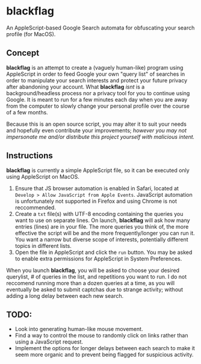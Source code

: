 # blackflag
An AppleScript-based Google Search automata for obfuscating your search profile (for MacOS).
## Concept
**blackflag** is an attempt to create a (vaguely human-like) program using AppleScript in order to feed Google your own "query list" of searches in order to manipulate your search interests and protect your future privacy after abandoning your account.
What **blackflag** *isnt* is a background/headless process nor a privacy tool for you to continue using Google. It is meant to run for a few minutes each day when you are away from the computer to slowly change your personal profile over the course of a few months.

Because this is an open source script, you may alter it to suit your needs and hopefully even contribute your improvements; 
*however you may not impersonate me and/or distribute this project yourself with malicious intent.*

## Instructions
**blackflag** is currently a simple AppleScript file, so it can be executed only using AppleScript on MacOS.

1. Ensure that JS browser automation is enabled in Safari, located at `Develop > Allow JavaScript from Apple Events`. JavaScript automation is unfortunately not supported in Firefox and using Chrome is not reccommended.
2. Create a `txt` file(s) with UTF-8 encoding containing the queries you want to use on separate lines. On launch, **blackflag** will ask how many entries (lines) are in your file. The more queries you think of, the more effective the script will be and the more frequently/longer you can run it. You want a narrow but diverse scope of interests, potentially different topics in different lists.
3. Open the file in AppleScript and click the `run` button. You may be asked to enable extra permissions for AppleScript in System Preferences.

When you launch **blackflag**, you will be asked to choose your desired querylist, # of queries in the list, and repetitions you want to run. I do not reccomend running more than a dozen queries at a time, as you will eventually be asked to submit captchas due to strange activity; without adding a long delay between each new search.

## TODO:
- Look into generating human-like mouse movement.
- Find a way to control the mouse to randomly click on links rather than using a JavaScript request.
- Implement the options for longer delays between each search to make it seem more organic and to prevent being flagged for suspicious activity.
